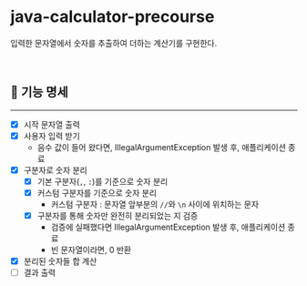 # java-calculator-precourse
입력한 문자열에서 숫자를 추출하여 더하는 계산기를 구현한다.

<br>

## 🔢 기능 명세

---

- [x] 시작 문자열 출력
- [x] 사용자 입력 받기
  - 음수 값이 들어 왔다면, IllegalArgumentException 발생 후, 애플리케이션 종료
- [x] 구분자로 숫자 분리 
  - [x] 기본 구분자(`,`, `:`)를 기준으로 숫자 분리 
  - [x] 커스텀 구분자를 기준으로 숫자 분리
    - 커스텀 구분자 : 문자열 앞부분의 `//`와 `\n` 사이에 위치하는 문자
  - [x] 구분자를 통해 숫자만 완전히 분리되었는 지 검증
    - 검증에 실패했다면 IllegalArgumentException 발생 후, 애플리케이션 종료
    - 빈 문자열이라면, 0 반환
- [x] 분리된 숫자들 합 계산
- [ ] 결과 출력